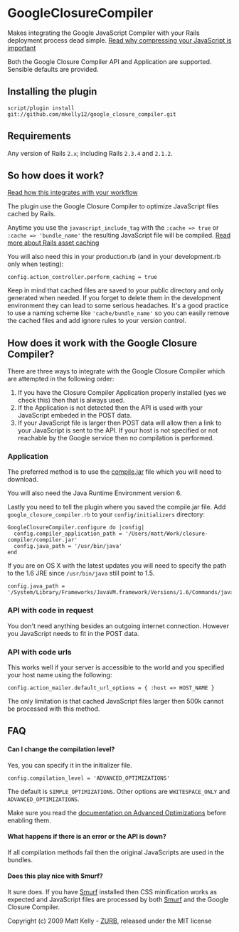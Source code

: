 # GoogleClosureCompiler

Makes integrating the Google JavaScript Compiler with your Rails deployment process dead simple. [Read why compressing your JavaScript is important](http://www.zurb.com/article/311/shrink-your-javascript-with-the-google-compiler-rails-plugin)

Both the Google Closure Compiler API and Application are supported. Sensible defaults are provided.

## Installing the plugin

	script/plugin install git://github.com/mkelly12/google_closure_compiler.git
	
## Requirements

Any version of Rails `2.x`; including Rails `2.3.4` and `2.1.2`.

## So how does it work?

[Read how this integrates with your workflow](http://www.zurb.com/article/311/shrink-your-javascript-with-the-google-compiler-rails-plugin)

The plugin use the Google Closure Compiler to optimize JavaScript files cached by Rails.

Anytime you use the `javascript_include_tag` with the `:cache => true` or `:cache => 'bundle_name'` the resulting JavaScript file will be compiled. [Read more about Rails asset caching](http://api.rubyonrails.org/classes/ActionView/Helpers/AssetTagHelper.html#M001713)

You will also need this in your production.rb (and in your development.rb only when testing):

	config.action_controller.perform_caching = true

Keep in mind that cached files are saved to your public directory and only generated when needed. If you forget to delete them in the development environment they can lead to some serious headaches. It's a good practice to use a naming scheme like `'cache/bundle_name'` so you can easily remove the cached files and add ignore rules to your version control.

## How does it work with the Google Closure Compiler?

There are three ways to integrate with the Google Closure Compiler which are attempted in the following order: 

1. If you have the Closure Compiler Application properly installed (yes we check this) then that is always used. 
2. If the Application is not detected then the API is used with your JavaScript embeded in the POST data. 
3. If your JavaScript file is larger then POST data will allow then a link to your JavaScript is sent to the API. If your host is not specified or not reachable by the Google service then no compilation is performed.

### Application

The preferred method is to use the [compile.jar](http://closure-compiler.googlecode.com/files/compiler-latest.zip) file which you will need to download.

You will also need the Java Runtime Environment version 6.

Lastly you need to tell the plugin where you saved the compile.jar file. Add `google_closure_compiler.rb` to your `config/initializers` directory:

	GoogleClosureCompiler.configure do |config|
	  config.compiler_application_path = '/Users/matt/Work/closure-compiler/compiler.jar'
	  config.java_path = '/usr/bin/java'
	end

If you are on OS X with the latest updates you will need to specify the path to the 1.6 JRE since `/usr/bin/java` still point to 1.5.

	config.java_path = '/System/Library/Frameworks/JavaVM.framework/Versions/1.6/Commands/java'

### API with code in request

You don't need anything besides an outgoing internet connection. However you JavaScript needs to fit in the POST data.

### API with code urls

This works well if your server is accessible to the world and you specified your host name using the following:

	config.action_mailer.default_url_options = { :host => HOST_NAME }
	
The only limitation is that cached JavaScript files larger then 500k cannot be processed with this method.

## FAQ

#### Can I change the compilation level?
Yes, you can specify it in the initializer file.

	config.compilation_level = 'ADVANCED_OPTIMIZATIONS'
	
The default is `SIMPLE_OPTIMIZATIONS`. Other options are `WHITESPACE_ONLY` and `ADVANCED_OPTIMIZATIONS`.

Make sure you read the [documentation on Advanced Optimizations](http://code.google.com/closure/compiler/docs/api-tutorial3.html) before enabling them.

#### What happens if there is an error or the API is down?
If all compilation methods fail then the original JavaScripts are used in the bundles.

#### Does this play nice with Smurf?
It sure does. If you have [Smurf](http://gusg.us/code/ruby/smurf-rails-autominifying-js-css-plugin.html) installed then CSS minification works as expected and JavaScript files are processed by both [Smurf](http://gusg.us/code/ruby/smurf-rails-autominifying-js-css-plugin.html) and the Google Closure Compiler.

Copyright (c) 2009 Matt Kelly - [ZURB](http://www.zurb.com), released under the MIT license
